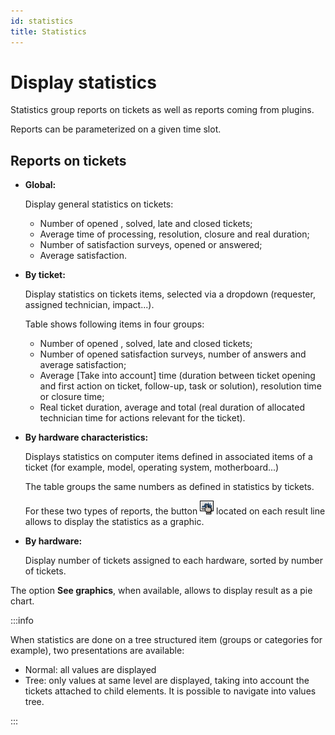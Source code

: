 ```yaml
---
id: statistics
title: Statistics
---
```


# Display statistics

Statistics group reports on tickets as well as reports coming from
plugins.

Reports can be parameterized on a given time slot.

## Reports on tickets

- **Global:**

  Display general statistics on tickets:

  - Number of opened , solved, late and closed tickets;
  - Average time of processing, resolution, closure and real duration;
  - Number of satisfaction surveys, opened or answered;
  - Average satisfaction.

- **By ticket:**

  Display statistics on tickets items, selected via a dropdown
  (requester, assigned technician, impact...).

  Table shows following items in four groups:

  - Number of opened , solved, late and closed tickets;
  - Number of opened satisfaction surveys, number of answers and average
    satisfaction;
  - Average [Take into account] time (duration between
    ticket opening and first action on ticket, follow-up, task or
    solution), resolution time or closure time;
  - Real ticket duration, average and total (real duration of allocated
    technician time for actions relevant for the ticket).

- **By hardware characteristics:**

  Displays statistics on computer items defined in associated items of a
  ticket (for example, model, operating system, motherboard...)

  The table groups the same numbers as defined in statistics by tickets.

  For these two types of reports, the button
  ![stats_item](../../assets/modules/assistance/images/stats_item.png) located on each result line
  allows to display the statistics as a graphic.

- **By hardware:**

  Display number of tickets assigned to each hardware, sorted by number
  of tickets.

The option **See graphics**, when available, allows to display result as
a pie chart.

:::info

When statistics are done on a tree structured item (groups or
categories for example), two presentations are available:

- Normal: all values are displayed
- Tree: only values at same level are displayed, taking into account
the tickets attached to child elements. It is possible to navigate
into values tree.

:::
